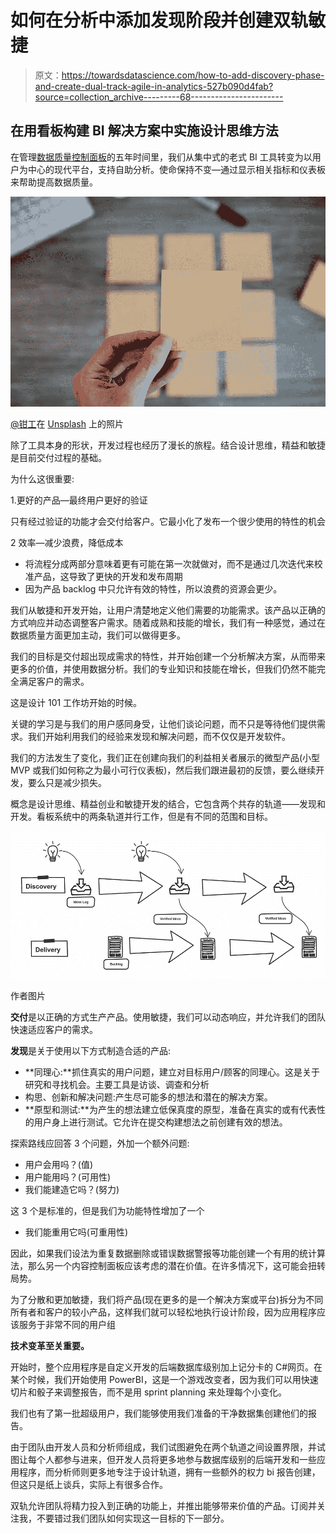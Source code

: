 # 如何在分析中添加发现阶段并创建双轨敏捷

> 原文：<https://towardsdatascience.com/how-to-add-discovery-phase-and-create-dual-track-agile-in-analytics-527b090d4fab?source=collection_archive---------68----------------------->

## 在用看板构建 BI 解决方案中实施设计思维方法

在管理[数据质量控制面板](/data-quality-dashboard-9c60f72b245c)的五年时间里，我们从集中式的老式 BI 工具转变为以用户为中心的现代平台，支持自助分析。使命保持不变—通过显示相关指标和仪表板来帮助提高数据质量。

![](img/87fe1ec5c86d872bc4a691467c5a41f4.png)

[@钳工](https://unsplash.com/@benchaccounting)在 [Unsplash](https://unsplash.com/s/photos/dashboard?utm_source=unsplash&utm_medium=referral&utm_content=creditCopyText) 上的照片

除了工具本身的形状，开发过程也经历了漫长的旅程。结合设计思维，精益和敏捷是目前交付过程的基础。

为什么这很重要:

1.更好的产品—最终用户更好的验证

只有经过验证的功能才会交付给客户。它最小化了发布一个很少使用的特性的机会

2 效率—减少浪费，降低成本

*   将流程分成两部分意味着更有可能在第一次就做对，而不是通过几次迭代来校准产品，这导致了更快的开发和发布周期
*   因为产品 backlog 中只允许有效的特性，所以浪费的资源会更少。

我们从敏捷和开发开始，让用户清楚地定义他们需要的功能需求。该产品以正确的方式响应并动态调整客户需求。随着成熟和技能的增长，我们有一种感觉，通过在数据质量方面更加主动，我们可以做得更多。

我们的目标是交付超出现成需求的特性，并开始创建一个分析解决方案，从而带来更多的价值，并使用数据分析。我们的专业知识和技能在增长，但我们仍然不能完全满足客户的需求。

这是设计 101 工作坊开始的时候。

关键的学习是与我们的用户感同身受，让他们谈论问题，而不只是等待他们提供需求。我们开始利用我们的经验来发现和解决问题，而不仅仅是开发软件。

我们的方法发生了变化，我们正在创建向我们的利益相关者展示的微型产品(小型 MVP 或我们如何称之为最小可行仪表板)，然后我们跟进最初的反馈，要么继续开发，要么只是减少损失。

概念是设计思维、精益创业和敏捷开发的结合，它包含两个共存的轨道——发现和开发。看板系统中的两条轨道并行工作，但是有不同的范围和目标。

![](img/1f4925cf6d9be7dc5773dc3c304f0295.png)

作者图片

**交付**是以正确的方式生产产品。使用敏捷，我们可以动态响应，并允许我们的团队快速适应客户的需求。

**发现**是关于使用以下方式制造合适的产品:

*   **同理心:**抓住真实的用户问题，建立对目标用户/顾客的同理心。这是关于研究和寻找机会。主要工具是访谈、调查和分析
*   构思、创新和解决问题:产生尽可能多的想法和潜在的解决方案。
*   **原型和测试:**为产生的想法建立低保真度的原型，准备在真实的或有代表性的用户身上进行测试。它允许在提交构建想法之前创建有效的想法。

探索路线应回答 3 个问题，外加一个额外问题:

*   用户会用吗？(值)
*   用户能用吗？(可用性)
*   我们能建造它吗？(努力)

这 3 个是标准的，但是我们为功能特性增加了一个

*   我们能重用它吗(可重用性)

因此，如果我们设法为重复数据删除或错误数据警报等功能创建一个有用的统计算法，那么另一个内容控制面板应该考虑的潜在价值。在许多情况下，这可能会扭转局势。

为了分散和更加敏捷，我们将产品(现在更多的是一个解决方案或平台)拆分为不同所有者和客户的较小产品，这样我们就可以轻松地执行设计阶段，因为应用程序应该服务于非常不同的用户组

**技术变革至关重要。**

开始时，整个应用程序是自定义开发的后端数据库级别加上记分卡的 C#网页。在某个时候，我们开始使用 PowerBI，这是一个游戏改变者，因为我们可以用快速切片和骰子来调整报告，而不是用 sprint planning 来处理每个小变化。

我们也有了第一批超级用户，我们能够使用我们准备的干净数据集创建他们的报告。

由于团队由开发人员和分析师组成，我们试图避免在两个轨道之间设置界限，并试图让每个人都参与进来，但开发人员将更多地参与数据库级别的后端开发和一些应用程序，而分析师则更多地专注于设计轨道，拥有一些额外的权力 bi 报告创建，但这只是纸上谈兵，实际上有很多合作。

双轨允许团队将精力投入到正确的功能上，并推出能够带来价值的产品。订阅并关注我，不要错过我们团队如何实现这一目标的下一部分。